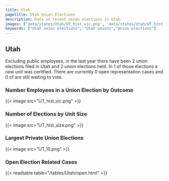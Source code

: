 ```yaml
---
title: Utah
pagetitle: Utah Union Elections
description: Data on recent union elections in Utah.
images: ['data/states/Utah/UT_hist_vic.png', 'data/states/Utah/UT_hist_size.png', 'data/states/Utah/UT_10.png']
keywords: ["Utah union elections", "Utah unions","Union elections"]
---
```

##  Utah

Excluding public employees, in the last year there have been 2 union elections filed in Utah and 2 union elections held. In 1 of those elections a new unit was certified. There are currently 0 open representation cases and 0 of are still waiting to vote.

### Number Employees in a Union Election by Outcome
{{< image src="UT_hist_vic.png" >}}

### Number of Elections by Unit Size
{{< image src="UT_hist_size.png" >}}

### Largest Private Union Elections
{{< image src="UT_10.png" >}}

### Open Election Related Cases
{{< readtable table="/tables/Utah/open.html" >}}

